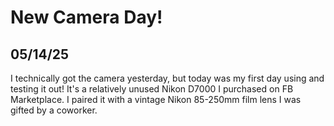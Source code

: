 # New Camera Day!
## 05/14/25
I technically got the camera yesterday, but today was my first day using and testing it out! It's a relatively unused Nikon D7000 I purchased on FB Marketplace. I paired it with a vintage Nikon 85-250mm film lens I was gifted by a coworker.